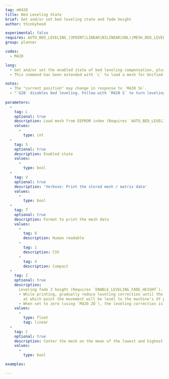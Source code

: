 ```yaml
---
tag: m0420
title: Bed Leveling State
brief: Get and/or set bed leveling state and fade height
author: thinkyhead

experimental: false
requires: AUTO_BED_LEVELING_(3POINT|LINEAR|BILINEAR|UBL)|MESH_BED_LEVELING
group: planner

codes:
  - M420

long:
  - Get and/or set the enabled state of bed leveling compensation, plus Z fade height.
  - This command has been extended with `L` to load a mesh for Unified Bed Leveling.

notes:
  - The "current position" may change in response to `M420 Sn`.
  - "`G28` disables bed leveling. Follow with `M420 S` to turn leveling on, or use `RESTORE_LEVELING_AFTER_G28` to automatically keep leveling on after `G28`."
  
parameters:
  -
    tag: L
    optional: true
    description: Load mesh from EEPROM index (Requires `AUTO_BED_LEVELING_UBL` and `EEPROM_SETTINGS`)
    values:
      -
        type: int
  -
    tag: S
    optional: true
    description: Enabled state
    values:
      -
        type: bool
  -
    tag: V
    optional: true
    description: 'Verbose: Print the stored mesh / matrix data'
    values:
      -
        type: bool
  -
    tag: T
    optional: true
    description: Format to print the mesh data
    values:
      -
        tag: 0
        description: Human readable
      -
        tag: 1
        description: CSV
      -
        tag: 4
        description: Compact
  -
    tag: Z
    optional: true
    description: 
      Leveling fade Z height (Requires `ENABLE_LEVELING_FADE_HEIGHT`).
      - While printing, gradually reduce leveling correction until the specified height is reached
        at which point the movement will be level to the machine's XY plane as if bed leveling was disabled.
      - When set to zero (using `M420 Z0`), the leveling correction is fully applied at all heights.
    values:
      -
        type: float
        tag: linear
  -
    tag: C
    optional: true
    description: Center the mesh on the mean of the lowest and highest points
    values:
      -
        type: bool

examples:

---
```


